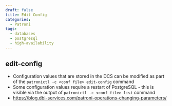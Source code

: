 ```yaml
---
draft: false
title: Edit Config
categories:
  - Patroni
tags:
  - databases
  - postgresql
  - high-availability
---
```


## edit-config
- Configuration values that are stored in the DCS can be modified as part of the `patronictl -c <conf file> edit-config` command
- Some configuration values require a restart of PostgreSQL - this is visible via the output of `patronictl -c <conf file> list` command
- https://blog.dbi-services.com/patroni-operations-changing-parameters/